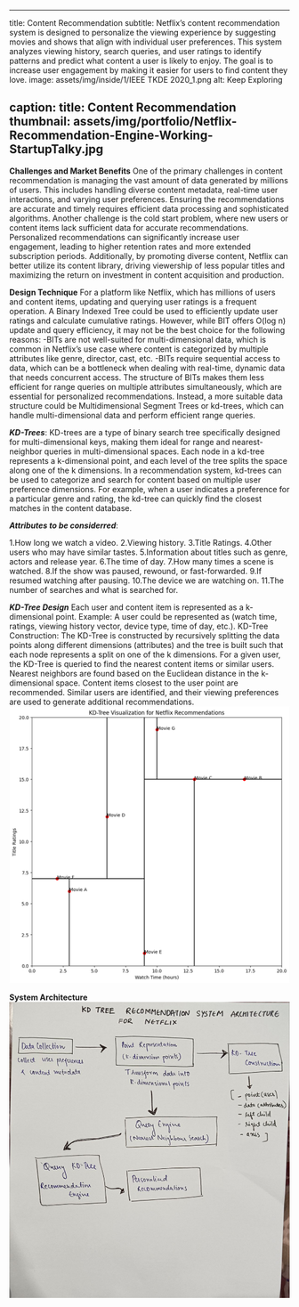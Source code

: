 ---
title: Content Recommendation
subtitle: Netflix’s content recommendation system is designed to personalize the viewing experience by suggesting movies and shows that align with individual user preferences. This system analyzes viewing history, search queries, and user ratings to identify patterns and predict what content a user is likely to enjoy. The goal is to increase user engagement by making it easier for users to find content they love.
image: assets/img/inside/1/IEEE TKDE 2020_1.png
alt: Keep Exploring

caption:
  title: Content Recommendation
  thumbnail: assets/img/portfolio/Netflix-Recommendation-Engine-Working-StartupTalky.jpg
--
**Challenges and Market Benefits**
One of the primary challenges in content recommendation is managing the vast amount of data generated by millions of users. This includes handling diverse content metadata, real-time user interactions, and varying user preferences. Ensuring the recommendations are accurate and timely requires efficient data processing and sophisticated algorithms. Another challenge is the cold start problem, where new users or content items lack sufficient data for accurate recommendations.
Personalized recommendations can significantly increase user engagement, leading to higher retention rates and more extended subscription periods. Additionally, by promoting diverse content, Netflix can better utilize its content library, driving viewership of less popular titles and maximizing the return on investment in content acquisition and production.


**Design Technique**
For a platform like Netflix, which has millions of users and content items, updating and querying user ratings is a frequent operation. A Binary Indexed Tree could be used to efficiently update user ratings and calculate cumulative ratings. However, while BIT offers O(log n) update and query efficiency, it may not be the best choice for the following reasons: -BITs are not well-suited for multi-dimensional data, which is common in Netflix’s use case where content is categorized by multiple attributes like genre, director, cast, etc. -BITs require sequential access to data, which can be a bottleneck when dealing with real-time, dynamic data that needs concurrent access. The structure of BITs makes them less efficient for range queries on multiple attributes simultaneously, which are essential for personalized recommendations.
Instead, a more suitable data structure could  be Multidimensional Segment Trees or kd-trees, which can handle multi-dimensional data and perform efficient range queries.

_**KD-Trees**_:
KD-trees are a type of binary search tree specifically designed for multi-dimensional keys, making them ideal for range and nearest-neighbor queries in multi-dimensional spaces. Each node in a kd-tree represents a k-dimensional point, and each level of the tree splits the space along one of the k dimensions. In a recommendation system, kd-trees can be used to categorize and search for content based on multiple user preference dimensions. For example, when a user indicates a preference for a particular genre and rating, the kd-tree can quickly find the closest matches in the content database.

_**Attributes to be considerred**_:

1.How long we watch a video.
2.Viewing history.
3.Title Ratings.
4.Other users who may have similar tastes.
5.Information about titles such as genre, actors and release year.
6.The time of day.
7.How many times a scene is watched.
8.If the show was paused, rewound, or fast-forwarded.
9.If resumed watching after pausing.
10.The device we are watching on.
11.The number of searches and what is searched for.

**_KD-Tree Design_**
Each user and content item is represented as a k-dimensional point.
Example: A user could be represented as (watch time, ratings, viewing history vector, device type, time of day, etc.).
KD-Tree Construction:
The KD-Tree is constructed by recursively splitting the data points along different dimensions (attributes) and the tree is built such that each node represents a split on one of the k dimensions.
For a given user, the KD-Tree is queried to find the nearest content items or similar users.
Nearest neighbors are found based on the Euclidean distance in the k-dimensional space.
Content items closest to the user point are recommended.
Similar users are identified, and their viewing preferences are used to generate additional recommendations.
![KD-Tree Design](assets/img/inside/1/kd_tree_design.png)

**System Architecture**
![System Architecture](assets/img/inside/1/rec_sys.jpeg)












